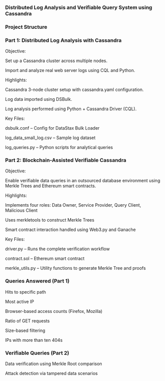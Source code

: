 ### Distributed Log Analysis and Verifiable Query System using Cassandra

### Project Structure

### Part 1: Distributed Log Analysis with Cassandra

Objective:

Set up a Cassandra cluster across multiple nodes.

Import and analyze real web server logs using CQL and Python.

Highlights:

Cassandra 3-node cluster setup with cassandra.yaml configuration.

Log data imported using DSBulk.

Log analysis performed using Python + Cassandra Driver (CQL).

Key Files:

dsbulk.conf – Config for DataStax Bulk Loader

log_data_small_log.csv – Sample log dataset

log_queries.py – Python scripts for analytical queries

### Part 2: Blockchain-Assisted Verifiable Cassandra

Objective:

Enable verifiable data queries in an outsourced database environment using Merkle Trees and Ethereum smart contracts.

Highlights:

Implements four roles: Data Owner, Service Provider, Query Client, Malicious Client

Uses merkletools to construct Merkle Trees

Smart contract interaction handled using Web3.py and Ganache

Key Files:

driver.py – Runs the complete verification workflow

contract.sol – Ethereum smart contract

merkle_utils.py – Utility functions to generate Merkle Tree and proofs

### Queries Answered (Part 1)

Hits to specific path

Most active IP

Browser-based access counts (Firefox, Mozilla)

Ratio of GET requests

Size-based filtering

IPs with more than ten 404s

### Verifiable Queries (Part 2)

Data verification using Merkle Root comparison

Attack detection via tampered data scenarios

